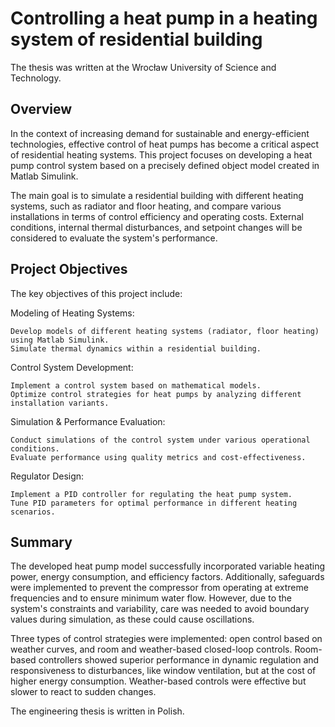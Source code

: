 ﻿# Controlling a heat pump in a heating system of residential building
The thesis was written at the Wrocław University of Science and Technology.  
## Overview
In the context of increasing demand for sustainable and energy-efficient technologies, effective control of heat pumps has become a critical aspect of residential heating systems. This project focuses on developing a heat pump control system based on a precisely defined object model created in Matlab Simulink.

The main goal is to simulate a residential building with different heating systems, such as radiator and floor heating, and compare various installations in terms of control efficiency and operating costs. External conditions, internal thermal disturbances, and setpoint changes will be considered to evaluate the system's performance.

## Project Objectives
The key objectives of this project include:

Modeling of Heating Systems:

    Develop models of different heating systems (radiator, floor heating) using Matlab Simulink.
    Simulate thermal dynamics within a residential building.
Control System Development:

    Implement a control system based on mathematical models.
    Optimize control strategies for heat pumps by analyzing different installation variants.
Simulation & Performance Evaluation:

    Conduct simulations of the control system under various operational conditions.
    Evaluate performance using quality metrics and cost-effectiveness.
Regulator Design:

    Implement a PID controller for regulating the heat pump system.
    Tune PID parameters for optimal performance in different heating scenarios.

##  Summary
The developed heat pump model successfully incorporated variable heating power, energy consumption, and efficiency factors. Additionally, safeguards were implemented to prevent the compressor from operating at extreme frequencies and to ensure minimum water flow. However, due to the system's constraints and variability, care was needed to avoid boundary values during simulation, as these could cause oscillations.

Three types of control strategies were implemented: open control based on weather curves, and room and weather-based closed-loop controls. Room-based controllers showed superior performance in dynamic regulation and responsiveness to disturbances, like window ventilation, but at the cost of higher energy consumption. Weather-based controls were effective but slower to react to sudden changes.

The engineering thesis is written in Polish. 
